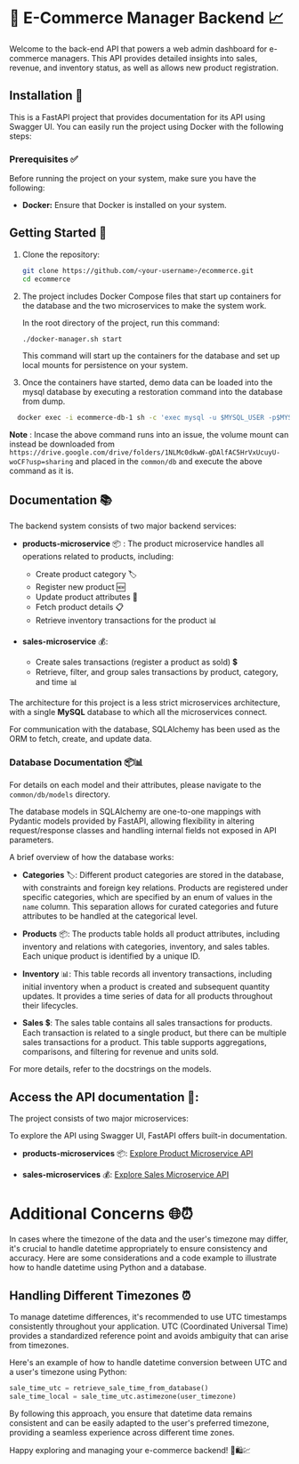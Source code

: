 # 🛒 E-Commerce Manager Backend 📈

Welcome to the back-end API that powers a web admin dashboard for e-commerce managers. This API provides detailed insights into sales, revenue, and inventory status, as well as allows new product registration.

## Installation 🚀

This is a FastAPI project that provides documentation for its API using Swagger UI. You can easily run the project using Docker with the following steps:

### Prerequisites ✅

Before running the project on your system, make sure you have the following:

- **Docker:** Ensure that Docker is installed on your system.

## Getting Started 🏁

1. Clone the repository:

   ```bash
   git clone https://github.com/<your-username>/ecommerce.git
   cd ecommerce
   ```

2. The project includes Docker Compose files that start up containers for the database and the two microservices to make the system work.

   In the root directory of the project, run this command:

   ```bash
   ./docker-manager.sh start
   ```

   This command will start up the containers for the database and set up local mounts for persistence on your system.

3. Once the containers have started, demo data can be loaded into the mysql database by executing a restoration command into the database from dump.

```bash
  docker exec -i ecommerce-db-1 sh -c 'exec mysql -u $MYSQL_USER -p$MYSQL_PASSWORD $MYSQL_DATABASE' < ./common/db/dump/dump.sql
```

**Note** : Incase the above command runs into an issue, the volume mount can instead be downloaded from `https://drive.google.com/drive/folders/1NLMc0dkwW-gDAlfAC5HrVxUcuyU-woCF?usp=sharing` and placed in the
`common/db` and execute the above command as it is.

## Documentation 📚

The backend system consists of two major backend services:

- **products-microservice** 📦 :
  The product microservice handles all operations related to products, including:

  - Create product category 🏷️
  - Register new product 🆕
  - Update product attributes 🔄
  - Fetch product details 📋
  - Retrieve inventory transactions for the product 📊

- **sales-microservice** 💰:
  - Create sales transactions (register a product as sold) 💲
  - Retrieve, filter, and group sales transactions by product, category, and time 📊

The architecture for this project is a less strict microservices architecture, with a single **MySQL** database to which all the microservices connect.

For communication with the database, SQLAlchemy has been used as the ORM to fetch, create, and update data.

### Database Documentation 📦📊

For details on each model and their attributes, please navigate to the `common/db/models` directory.

The database models in SQLAlchemy are one-to-one mappings with Pydantic models provided by FastAPI, allowing flexibility in altering request/response classes and handling internal fields not exposed in API parameters.

A brief overview of how the database works:

- **Categories** 🏷️:
  Different product categories are stored in the database, with constraints and foreign key relations. Products are registered under specific categories, which are specified by an enum of values in the `name` column. This separation allows for curated categories and future attributes to be handled at the categorical level.

- **Products** 📦:
  The products table holds all product attributes, including inventory and relations with categories, inventory, and sales tables. Each unique product is identified by a unique ID.

- **Inventory** 📊:
  This table records all inventory transactions, including initial inventory when a product is created and subsequent quantity updates. It provides a time series of data for all products throughout their lifecycles.

- **Sales** 💲:
  The sales table contains all sales transactions for products. Each transaction is related to a single product, but there can be multiple sales transactions for a product. This table supports aggregations, comparisons, and filtering for revenue and units sold.

For more details, refer to the docstrings on the models.

## Access the API documentation 📖:

The project consists of two major microservices:

To explore the API using Swagger UI, FastAPI offers built-in documentation.

- **products-microservices** 📦:
  [Explore Product Microservice API](http://localhost:8000/docs)

- **sales-microservices** 💰:
  [Explore Sales Microservice API](http://localhost:8001/docs)

# Additional Concerns 🌐⏰

In cases where the timezone of the data and the user's timezone may differ, it's crucial to handle datetime appropriately to ensure consistency and accuracy. Here are some considerations and a code example to illustrate how to handle datetime using Python and a database.

## Handling Different Timezones ⏰

To manage datetime differences, it's recommended to use UTC timestamps consistently throughout your application. UTC (Coordinated Universal Time) provides a standardized reference point and avoids ambiguity that can arise from timezones.

Here's an example of how to handle datetime conversion between UTC and a user's timezone using Python:

```python
sale_time_utc = retrieve_sale_time_from_database()
sale_time_local = sale_time_utc.astimezone(user_timezone)

```

By following this approach, you ensure that datetime data remains consistent and can be easily adapted to the user's preferred timezone, providing a seamless experience across different time zones.

Happy exploring and managing your e-commerce backend! 🚀🛍️💹
